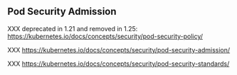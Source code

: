 ## Pod Security Admission

XXX deprecated in 1.21 and removed in 1.25: https://kubernetes.io/docs/concepts/security/pod-security-policy/

XXX https://kubernetes.io/docs/concepts/security/pod-security-admission/

XXX https://kubernetes.io/docs/concepts/security/pod-security-standards/
